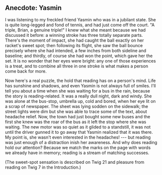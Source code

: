 ## Anecdote: Yasmin 

I was listening to my freckled friend Yasmin who was in a jubilant state. She is quite long-legged and fond of tennis, and had just come off the court. "A triple, Brian, a genuine triple!" I knew what she meant because we had discussed it before: a winning stroke has three totally separate parts. There's the moment of impact, she had caught the ball exactly on her racket's sweet spot; then following its flight, she saw the ball bounce precisely where she had intended, a few inches from both sideline and baseline; and thirdly, of course she had won the point, which gave her the set. It is no wonder that her eyes were bright: any one of those experiences is a treat, and to combine all three in one stroke is what makes a person come back for more. 

Now here's a real puzzle, the hold that reading has on a person's mind. Life has sunshine and shadows, and even Yasmin is not always full of smiles. I'll tell you about a time when she was waiting for a bus in the rain, because the story is reading-related. It was a really dull night, dark and windy. She was alone at the bus-stop, umbrella up, cold and bored, when her eye lit on a scrap of newspaper. The sheet was lying sodden on the sidewalk; the street lights were dim but she was able to trace some of the text, about headache relief. Now, the town had just bought some new buses and the first she knew was the roar of the bus as it left the stop where she was waiting. The new motor was so quiet as it glided to a standstill, it was not until the driver gunned it to go away that Yasmin realized that it was there. My point is, she wasn't even interested in the headaches! --- but reading was just enough of a distraction inish her awareness. And why does reading hold our attention? Because we match the marks on the page with words we already have in memory; reading is a stream of matching successes. 

(The sweet-spot sensation is described on Twig 21 and pleasure from reading on Twig 7 in the Introduction.) 

